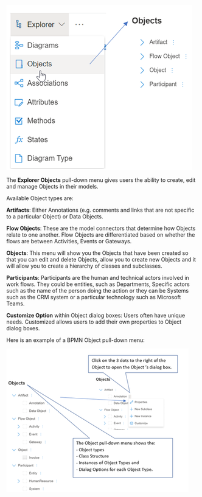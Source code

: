 
![](https://github.com/SemTalkOnline/SemTalkOnline/blob/main/images/Exploer_Objects_Menu.png)

The **Explorer Objects** pull-down menu gives users the ability to create, edit and manage Objects in their models.

Available Object types are: 

**Artifacts**: Either Annotations (e.g. comments and links that are not specific to a particular Object) or Data Objects.

**Flow Objects**: These are the model connectors that determine how Objects relate to one another. Flow Objects are differentiated based on whether the flows are between Activities, Events or Gateways.

**Objects**: This menu will show you the Objects that have been created so that you can edit and delete Objects, allow you to create new Objects and it will allow you to create a hierarchy of classes and subclasses.

**Participants**: Participants are the human and technical actors involved in work flows. They could be entities, such as Departments, Specific actors such as the name of the person doing the action or they can be Systems such as the CRM system or a particular technology such as Microsoft Teams.

**Customize Option** within Object dialog boxes: Users often have unique needs. Customized allows users to add their own properties to Object dialog boxes.

Here is an example of a BPMN Object pull-down menu:

![](https://github.com/SemTalkOnline/SemTalkOnline/blob/main/images/Explorer_Object.png)

